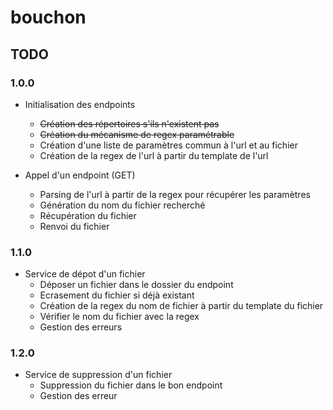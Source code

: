 # bouchon

## TODO

### 1.0.0

* Initialisation des endpoints
    * ~~Création des répertoires s'ils n'existent pas~~
    * ~~Création du mécanisme de regex paramétrable~~
    * Création d'une liste de paramètres commun à l'url et au fichier
    * Création de la regex de l'url à partir du template de l'url
    
* Appel d'un endpoint (GET)
    * Parsing de l'url à partir de la regex pour récupérer les paramètres
    * Génération du nom du fichier recherché
    * Récupération du fichier
    * Renvoi du fichier

### 1.1.0

* Service de dépot d'un fichier
    * Déposer un fichier dans le dossier du endpoint
    * Ecrasement du fichier si déjà existant
    * Création de la regex du nom de fichier à partir du template du fichier
    * Vérifier le nom du fichier avec la regex
    * Gestion des erreurs

### 1.2.0

* Service de suppression d'un fichier
    * Suppression du fichier dans le bon endpoint
    * Gestion des erreur
  